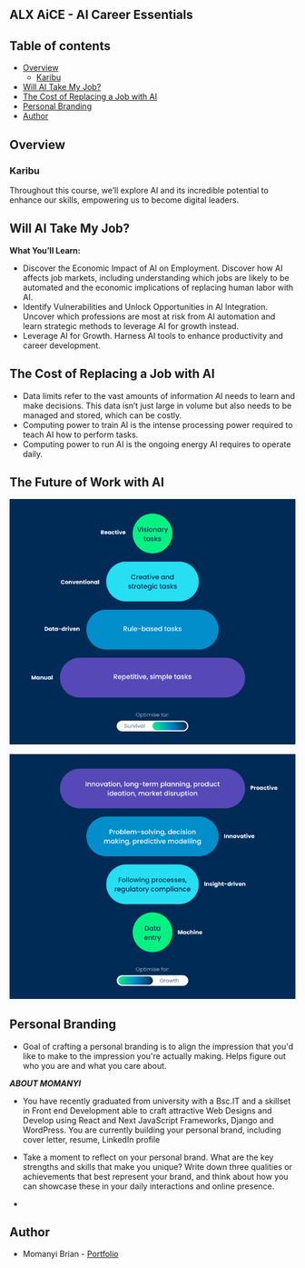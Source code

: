 ## ALX AiCE - AI Career Essentials

## Table of contents

- [Overview](#overview)
  - [Karibu](#karibu)
- [Will AI Take My Job?](#will-ai-take-my-job)
- [The Cost of Replacing a Job with AI](#the-cost-of-replacing-a-job-with-ai)
- [Personal Branding](#personal-branding)
- [Author](#author)

## Overview

### Karibu
Throughout this course, we’ll explore AI and its incredible potential to enhance our skills, empowering us to become digital leaders.

## Will AI Take My Job?
**What You’ll Learn:**
- Discover the Economic Impact of AI on Employment. Discover how AI affects job markets, including understanding which jobs are likely to be automated and the economic implications of replacing human labor with AI.
- Identify Vulnerabilities and Unlock Opportunities in AI Integration. Uncover which professions are most at risk from AI automation and learn strategic methods to leverage AI for growth instead.
- Leverage AI for Growth. Harness AI tools to enhance productivity and career development.

## The Cost of Replacing a Job with AI
- Data limits refer to the vast amounts of information AI needs to learn and make decisions. This data isn’t just large in volume but also needs to be managed and stored, which can be costly.
- Computing power to train AI is the intense processing power required to teach AI how to perform tasks.
- Computing power to run AI is the ongoing energy AI requires to operate daily.

## The Future of Work with AI
![alt text](futureAI1.png)

![alt text](futureAI2.png)

## Personal Branding
- Goal of crafting a personal branding is to align the impression that you'd like to make to the impression you're actually making. Helps figure out who you are and what you care about.

***ABOUT MOMANYI***

- You have recently graduated from university with a Bsc.IT and a skillset in Front end Development able to craft attractive Web Designs and Develop using React and Next JavaScript Frameworks, Django and WordPress.
You are currently building your personal brand, including cover letter, resume, LinkedIn profile

- Take a moment to reflect on your personal brand. What are the key strengths and skills that make you unique? Write down three qualities or achievements that best represent your brand, and think about how you can showcase these in your daily interactions and online presence.

- 

## Author
- Momanyi Brian - [Portfolio](https://portfolio-momanyi-brian.vercel.app)